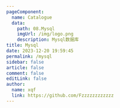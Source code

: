 ```yaml
---
pageComponent:
  name: Catalogue
  data:
    path: 08.Mysql
    imgUrl: /img/logo.png
    description: Mysql数据库
title: Mysql
date: 2023-12-20 19:59:45
permalink: /mysql
sidebar: false
article: false
comment: false
editLink: false
author: 
  name: xqf
  link: https://github.com/Fzzzzzzzzzzzz
---
```

 